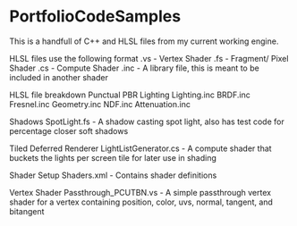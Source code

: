 # PortfolioCodeSamples


This is a handfull of C++ and HLSL files from my current working engine.

HLSL files use the following format
.vs - Vertex Shader
.fs - Fragment/ Pixel Shader
.cs - Compute Shader
.inc - A library file, this is meant to be included in another shader

HLSL file breakdown
Punctual PBR Lighting
	Lighting.inc
	BRDF.inc
	Fresnel.inc
	Geometry.inc
	NDF.inc
	Attenuation.inc
	
Shadows 
	SpotLight.fs - A shadow casting spot light, also has test code for percentage closer soft shadows

Tiled Deferred Renderer
	LightListGenerator.cs - A compute shader that buckets the lights per screen tile for later use in shading

Shader Setup
	Shaders.xml - Contains shader definitions 
	
Vertex Shader
	Passthrough_PCUTBN.vs - A simple passthrough vertex shader for a vertex containing position, color, uvs, normal, tangent, and bitangent